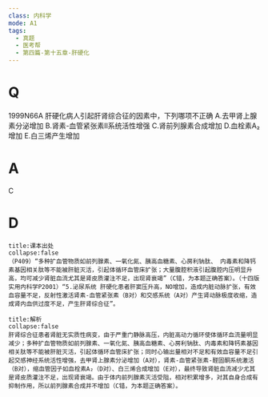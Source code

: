 ```yaml
---
class: 内科学
mode: A1
tags:
  - 真题
  - 医考帮
  - 第四篇-第十五章-肝硬化
---
```


# Q
1999N66A 肝硬化病人引起肝肾综合征的因素中，下列哪项不正确
A.去甲肾上腺素分泌增加
B.肾素-血管紧张素Ⅱ系统活性增强
C.肾前列腺素合成增加
D.血栓素A₂增加
E.白三烯产生增加

# A
C
# D
```ad-note
title:课本出处
collapse:false
（P409）“多种扩血管物质如前列腺素、一氧化氮、胰高血糖素、心房利钠肽、 内毒素和降钙素基因相关肽等不能被肝脏灭活，引起体循环血管床扩张；大量腹腔积液引起腹腔内压明显升高，均可减少肾脏血流尤其是肾皮质灌注不足，出现肾衰竭”（C错，为本题正确答案）。（十四版实用内科学P2001）“5.泌尿系统 肝硬化患者肝窦压升高，NO增加，造成内脏动脉扩张，有效血容量不足，反射性激活肾素-血管紧张素（B对）和交感系统（A对）产生肾动脉极度收缩，造成肾内血供过度不足，产生肝肾综合征”。
```

```ad-summary
title:解析
collapse:false
肝肾综合征患者肾脏无实质性病变，由于严重门静脉高压，内脏高动力循环使体循环血流量明显减少；多种扩血管物质如前列腺素、一氧化氮、胰高血糖素、心房利钠肽、内毒素和降钙素基因相关肽等不能被肝脏灭活，引起体循环血管床扩张；同时心输出量相对不足和有效血容量不足引起交感神经系统活性增强，去甲肾上腺素分泌增加（A对），肾素-血管紧张素-醛固酮系统激活（B对），缩血管因子如血栓素A₂（D对）、白三烯合成增加（E对），最终导致肾脏血流减少尤其是肾皮质灌注不足，出现肾衰竭。由于体内前列腺素灭活受阻，相对积累增多，对其自身合成有抑制作用，所以前列腺素合成并不增加（C错，为本题正确答案）。
```

